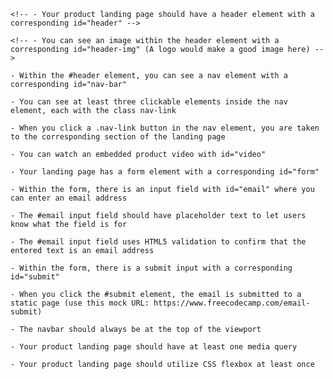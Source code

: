 
    
    <!-- - Your product landing page should have a header element with a corresponding id="header" -->
    
    <!-- - You can see an image within the header element with a corresponding id="header-img" (A logo would make a good image here) -->
    
    - Within the #header element, you can see a nav element with a corresponding id="nav-bar"
    
    - You can see at least three clickable elements inside the nav element, each with the class nav-link
    
    - When you click a .nav-link button in the nav element, you are taken to the corresponding section of the landing page
    
    - You can watch an embedded product video with id="video"
    
    - Your landing page has a form element with a corresponding id="form"
    
    - Within the form, there is an input field with id="email" where you can enter an email address
    
    - The #email input field should have placeholder text to let users know what the field is for
    
    - The #email input field uses HTML5 validation to confirm that the entered text is an email address
    
    - Within the form, there is a submit input with a corresponding id="submit"
    
    - When you click the #submit element, the email is submitted to a static page (use this mock URL: https://www.freecodecamp.com/email-submit)
    
    - The navbar should always be at the top of the viewport
    
    - Your product landing page should have at least one media query
    
    - Your product landing page should utilize CSS flexbox at least once
